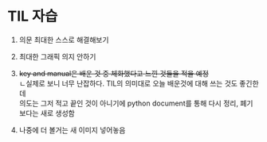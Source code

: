 # TIL 자습

1. 의문 최대한 스스로 해결해보기

2. 최대한 그래픽 의지 안하기

3. ~~key and manual은 배운 것 중 체화했다고 느낀 것들을 적을 예정~~<br />
   ㄴ실제로 보니 너무 난잡하다. TIL의 의미대로 오늘 배운것에 대해 쓰는 것도 좋긴한데<br >
   의도는 그저 적고 끝인 것이 아니기에 python document를 통해 다시 정리, 폐기보다는 새로 생성함

4. 나중에 더 볼거는 새 이미지 넣어놓음